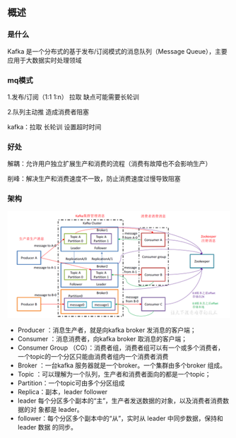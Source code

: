 

## 概述

### 是什么

Kafka 是一个分布式的基于发布/订阅模式的消息队列（Message Queue），主要应用于大数据实时处理领域



### mq模式

1.发布/订阅（1:1 1:n） 拉取 缺点可能需要长轮训

2.队列主动推 造成消费者阻塞







kafka：拉取 长轮训 设置超时时间



### 好处

解耦：允许用户独立扩展生产和消费的流程（消费有故障也不会影响生产）

削峰：解决生产和消费速度不一致，防止消费速度过慢导致阻塞





### 架构



![](https://raw.githubusercontent.com/imattdu/img/main/img/202111170123975.png)

   







- Producer ：消息生产者，就是向kafka broker 发消息的客户端；
- Consumer ：消息消费者，向kafka broker 取消息的客户端；
- Consumer Group （CG）：消费者组，消费者组可以有一个或多个消费者，一个topic的一个分区只能由消费者组内一个消费者消费
- Broker ：一台kafka 服务器就是一个broker。一个集群由多个broker 组成。
- Topic ：可以理解为一个队列，生产者和消费者面向的都是一个topic；
- Partition：一个topic可由多个分区组成
- Replica：副本，leader follower
- leader 每个分区多个副本的“主”，生产者发送数据的对象，以及消费者消费数据的对 象都是 leader。
- follower：每个分区多个副本中的“从”，实时从 leader 中同步数据，保持和 leader 数据 的同步。

